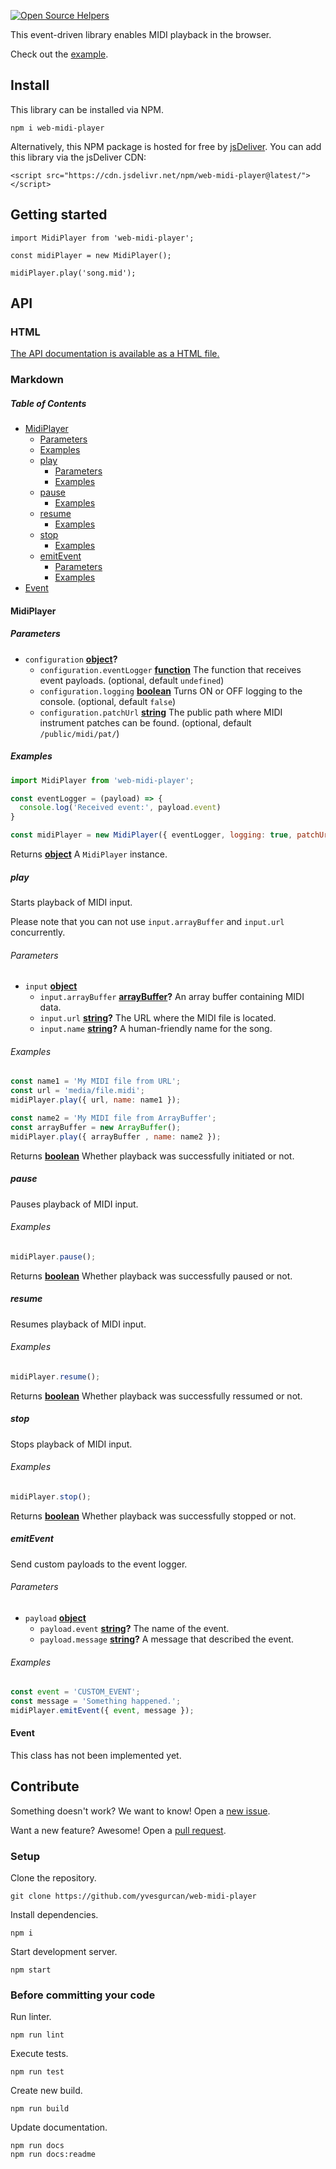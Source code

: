 [![Open Source Helpers](https://www.codetriage.com/yvesgurcan/web-midi-player/badges/users.svg)](https://www.codetriage.com/yvesgurcan/web-midi-player)

This event-driven library enables MIDI playback in the browser.

Check out the [example](https://midi.yvesgurcan.com/example/).

## Install

This library can be installed via NPM.

    npm i web-midi-player

Alternatively, this NPM package is hosted for free by [jsDeliver](https://www.jsdelivr.com/). You can add this library via the jsDeliver CDN:

    <script src="https://cdn.jsdelivr.net/npm/web-midi-player@latest/"></script>

## Getting started

    import MidiPlayer from 'web-midi-player';

    const midiPlayer = new MidiPlayer();

    midiPlayer.play('song.mid');

## API

### HTML

[The API documentation is available as a HTML file.](https://midi.yvesgurcan.com/docs/)

### Markdown

<!-- Generated by documentation.js. Update this documentation by updating the source code. -->

##### Table of Contents

-   [MidiPlayer](#midiplayer)
    -   [Parameters](#parameters)
    -   [Examples](#examples)
    -   [play](#play)
        -   [Parameters](#parameters-1)
        -   [Examples](#examples-1)
    -   [pause](#pause)
        -   [Examples](#examples-2)
    -   [resume](#resume)
        -   [Examples](#examples-3)
    -   [stop](#stop)
        -   [Examples](#examples-4)
    -   [emitEvent](#emitevent)
        -   [Parameters](#parameters-2)
        -   [Examples](#examples-5)
-   [Event](#event)

#### MidiPlayer

##### Parameters

-   `configuration` **[object](https://developer.mozilla.org/docs/Web/JavaScript/Reference/Global_Objects/Object)?** 
    -   `configuration.eventLogger` **[function](https://developer.mozilla.org/docs/Web/JavaScript/Reference/Statements/function)** The function that receives event payloads. (optional, default `undefined`)
    -   `configuration.logging` **[boolean](https://developer.mozilla.org/docs/Web/JavaScript/Reference/Global_Objects/Boolean)** Turns ON or OFF logging to the console. (optional, default `false`)
    -   `configuration.patchUrl` **[string](https://developer.mozilla.org/docs/Web/JavaScript/Reference/Global_Objects/String)** The public path where MIDI instrument patches can be found. (optional, default `/public/midi/pat/`)

##### Examples

```javascript
import MidiPlayer from 'web-midi-player';

const eventLogger = (payload) => {
  console.log('Received event:', payload.event)
}

const midiPlayer = new MidiPlayer({ eventLogger, logging: true, patchUrl: '/patches/' });
```

Returns **[object](https://developer.mozilla.org/docs/Web/JavaScript/Reference/Global_Objects/Object)** A `MidiPlayer` instance.

##### play

Starts playback of MIDI input.

Please note that you can not use `input.arrayBuffer` and `input.url` concurrently.

###### Parameters

-   `input` **[object](https://developer.mozilla.org/docs/Web/JavaScript/Reference/Global_Objects/Object)** 
    -   `input.arrayBuffer` **[arrayBuffer](https://developer.mozilla.org/docs/Web/JavaScript/Reference/Global_Objects/ArrayBuffer)?** An array buffer containing MIDI data.
    -   `input.url` **[string](https://developer.mozilla.org/docs/Web/JavaScript/Reference/Global_Objects/String)?** The URL where the MIDI file is located.
    -   `input.name` **[string](https://developer.mozilla.org/docs/Web/JavaScript/Reference/Global_Objects/String)?** A human-friendly name for the song.

###### Examples

```javascript
const name1 = 'My MIDI file from URL';
const url = 'media/file.midi';
midiPlayer.play({ url, name: name1 });

const name2 = 'My MIDI file from ArrayBuffer';
const arrayBuffer = new ArrayBuffer();
midiPlayer.play({ arrayBuffer , name: name2 });
```

Returns **[boolean](https://developer.mozilla.org/docs/Web/JavaScript/Reference/Global_Objects/Boolean)** Whether playback was successfully initiated or not.

##### pause

Pauses playback of MIDI input.

###### Examples

```javascript
midiPlayer.pause();
```

Returns **[boolean](https://developer.mozilla.org/docs/Web/JavaScript/Reference/Global_Objects/Boolean)** Whether playback was successfully paused or not.

##### resume

Resumes playback of MIDI input.

###### Examples

```javascript
midiPlayer.resume();
```

Returns **[boolean](https://developer.mozilla.org/docs/Web/JavaScript/Reference/Global_Objects/Boolean)** Whether playback was successfully ressumed or not.

##### stop

Stops playback of MIDI input.

###### Examples

```javascript
midiPlayer.stop();
```

Returns **[boolean](https://developer.mozilla.org/docs/Web/JavaScript/Reference/Global_Objects/Boolean)** Whether playback was successfully stopped or not.

##### emitEvent

Send custom payloads to the event logger.

###### Parameters

-   `payload` **[object](https://developer.mozilla.org/docs/Web/JavaScript/Reference/Global_Objects/Object)** 
    -   `payload.event` **[string](https://developer.mozilla.org/docs/Web/JavaScript/Reference/Global_Objects/String)?** The name of the event.
    -   `payload.message` **[string](https://developer.mozilla.org/docs/Web/JavaScript/Reference/Global_Objects/String)?** A message that described the event.

###### Examples

```javascript
const event = 'CUSTOM_EVENT';
const message = 'Something happened.';
midiPlayer.emitEvent({ event, message });
```

#### Event

This class has not been implemented yet.

## Contribute

Something doesn't work? We want to know! Open a [new issue](https://github.com/yvesgurcan/web-midi-player/issues/new).

Want a new feature? Awesome! Open a [pull request](https://github.com/yvesgurcan/web-midi-player/compare).

### Setup

Clone the repository.

    git clone https://github.com/yvesgurcan/web-midi-player

Install dependencies.

    npm i

Start development server.

    npm start

### Before committing your code

Run linter.

    npm run lint

Execute tests.

    npm run test

Create new build.

    npm run build

Update documentation.

    npm run docs
    npm run docs:readme

## 
